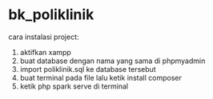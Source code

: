 # bk_poliklinik

cara instalasi project:
1. aktifkan xampp
2. buat database dengan nama yang sama di phpmyadmin
3. import poliklinik.sql ke database tersebut
4. buat terminal pada file lalu ketik install composer
5. ketik php spark serve di terminal
